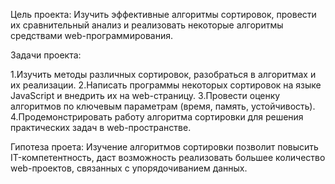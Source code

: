Цель проекта:
Изучить эффективные алгоритмы сортировок, провести их сравнительный анализ и реализовать некоторые алгоритмы средствами web-программирования.

Задачи проекта:

1.Изучить методы различных сортировок, разобраться в алгоритмах  и их реализации.
2.Написать программы некоторых сортировок на языке JavaScript и внедрить их на web-страницу.
3.Провести оценку алгоритмов по ключевым параметрам (время, память, устойчивость).
4.Продемонстрировать работу алгоритма сортировки для решения практических задач в web-пространстве.

Гипотеза проета:
Изучение алгоритмов сортировки позволит повысить IT-компетентность, даст возможность реализовать большее количество web-проектов, связанных с упорядочиванием данных.
